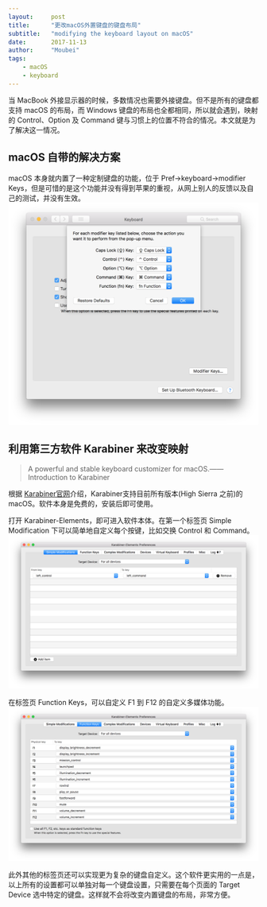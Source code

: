 ```yaml
---
layout:     post
title:      "更改macOS外置键盘的键盘布局"
subtitle:   "modifying the keyboard layout on macOS"
date:       2017-11-13
author:     "Moubei"
tags:
    - macOS
    - keyboard
---
```


当 MacBook 外接显示器的时候，多数情况也需要外接键盘。但不是所有的键盘都支持 macOS 的布局，而 Windows 键盘的布局也全都相同，所以就会遇到，映射的 Control、Option 及 Command 键与习惯上的位置不符合的情况。本文就是为了解决这一情况。

## macOS 自带的解决方案
macOS 本身就内置了一种定制键盘的功能，位于 Pref->keyboard->modifier Keys，但是可惜的是这个功能并没有得到苹果的重视，从网上别人的反馈以及自己的测试，并没有生效。
![](/assets/img/in-post/post-modifying-the-keyboard-layout-on-macOS/1.png)

## 利用第三方软件 Karabiner 来改变映射

> A powerful and stable keyboard customizer for macOS.—— Introduction to Karabiner

根据 [Karabiner官网](https://pqrs.org/osx/karabiner/)介绍，Karabiner支持目前所有版本(High Sierra 之前)的 macOS。软件本身是免费的，安装后即可使用。

打开 Karabiner-Elements，即可进入软件本体。在第一个标签页 Simple Modification 下可以简单地自定义每个按键，比如交换 Control 和 Command。
![](/assets/img/in-post/post-modifying-the-keyboard-layout-on-macOS/2.png)

在标签页 Function Keys，可以自定义 F1 到 F12 的自定义多媒体功能。
![](/assets/img/in-post/post-modifying-the-keyboard-layout-on-macOS/3.png)

此外其他的标签页还可以实现更为复杂的键盘自定义。这个软件更实用的一点是，以上所有的设置都可以单独对每一个键盘设置，只需要在每个页面的 Target Device 选中特定的键盘。这样就不会将改变内置键盘的布局，非常方便。
